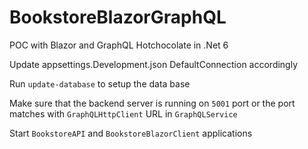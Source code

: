 # BookstoreBlazorGraphQL
POC with Blazor and GraphQL Hotchocolate in .Net 6


Update appsettings.Development.json DefaultConnection accordingly

Run `update-database` to setup the data base 

Make sure that the backend server is running on `5001` port or the port matches with `GraphQLHttpClient` URL in `GraphQLService` 

Start `BookstoreAPI` and `BookstoreBlazorClient` applications